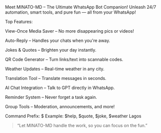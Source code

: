 Meet MINATO-MD – The Ultimate WhatsApp Bot Companion!
Unleash 24/7 automation, smart tools, and pure fun — all from your WhatsApp!

Top Features:

View-Once Media Saver – No more disappearing pics or videos!

Auto-Reply – Handles your chats when you're away.

Jokes & Quotes – Brighten your day instantly.

QR Code Generator – Turn links/text into scannable codes.

Weather Updates – Real-time weather in any city.

Translation Tool – Translate messages in seconds.

AI Chat Integration – Talk to GPT directly in WhatsApp.

Reminder System – Never forget a task again.

Group Tools – Moderation, announcements, and more!


Command Prefix: $
Example: $help, $quote, $joke, $weather Lagos

> “Let MINATO-MD handle the work, so you can focus on the fun.”
